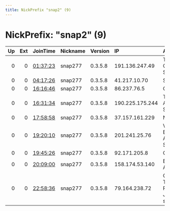 ```yaml
---
title: NickPrefix "snap2" (9)
---
```


# NickPrefix: "snap2" (9)

|   Up |   Ext | JoinTime                                                                                            | Nickname   | Version   | IP              | AS                                       | CC   |   ORp |   Dirp | OS    | Contact   |   eFamMembers |
|-----:|------:|:----------------------------------------------------------------------------------------------------|:-----------|:----------|:----------------|:-----------------------------------------|:-----|------:|-------:|:------|:----------|--------------:|
|    0 |     0 | [01:37:23](https://metrics.torproject.org/rs.html#details/028270E8E5F620A3F01EF5638ABA1765A3343038) | snap277    | 0.3.5.8   | 191.136.247.49  | Tim Celular S.A.                         | br   | 35143 |      0 | Linux | None      |             1 |
|    0 |     0 | [04:17:26](https://metrics.torproject.org/rs.html#details/9CB5ABF5E4EB563DC6396C9419B90170B6E2758B) | snap277    | 0.3.5.8   | 41.217.10.70    | Spectranet                               | ng   | 45145 |      0 | Linux | None      |             1 |
|    0 |     0 | [16:16:46](https://metrics.torproject.org/rs.html#details/A40EE4383615AC13F431EA6C249FEEA4A876560F) | snap277    | 0.3.5.8   | 86.237.76.5     | Orange                                   | fr   | 46405 |      0 | Linux | None      |             1 |
|    0 |     0 | [16:31:34](https://metrics.torproject.org/rs.html#details/CDDE551C1E445D6348EEC8A0D47693C6CFC81F9D) | snap277    | 0.3.5.8   | 190.225.175.244 | Telecom Argentina S.A.                   | ar   | 44945 |      0 | Linux | None      |             1 |
|    0 |     0 | [17:58:58](https://metrics.torproject.org/rs.html#details/DC781F38193B902D6362918D1BD86AD9567E99C8) | snap277    | 0.3.5.8   | 37.157.161.229  | NET1 Ltd.                                | bg   | 46175 |      0 | Linux | None      |             1 |
|    0 |     0 | [19:20:10](https://metrics.torproject.org/rs.html#details/231EDF82518D096F88187026DECB371174D54BAF) | snap277    | 0.3.5.8   | 201.241.25.76   | VTR BANDA ANCHA S.A.                     | cl   | 33003 |      0 | Linux | None      |             1 |
|    0 |     0 | [19:45:26](https://metrics.torproject.org/rs.html#details/B6D69B12BCBF789573EC6CA24DCB3E4A2F9FF1F4) | snap277    | 0.3.5.8   | 92.171.205.8    | Orange                                   | fr   | 36553 |      0 | Linux | None      |             1 |
|    0 |     0 | [20:09:00](https://metrics.torproject.org/rs.html#details/838C3C89BBA31A508EED67F9B832EB12B3BB11BB) | snap277    | 0.3.5.8   | 158.174.53.140  | Bahnhof AB                               | se   | 36593 |      0 | Linux | None      |             1 |
|    0 |     0 | [22:58:36](https://metrics.torproject.org/rs.html#details/B9F2D3A13BCFBD940E0B20BA0398C040633B039C) | snap277    | 0.3.5.8   | 79.164.238.72   | Central Telegraph Public Joint-stock Com | ru   | 43537 |      0 | Linux | None      |             1 |
